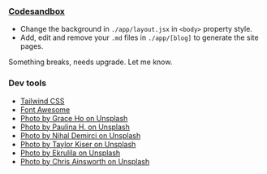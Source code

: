 ### [Codesandbox](https://codesandbox.io/p/github/zummon/foody-sweety-nextjs/)

- Change the background in `./app/layout.jsx` in `<body>` property style.
- Add, edit and remove your `.md` files in `./app/[blog]` to generate the site pages.

Something breaks, needs upgrade. Let me know.

### Dev tools

- [Tailwind CSS](https://tailwindcss.com/)
- [Font Awesome](https://fontawesome.com/)
- [Photo by Grace Ho on Unsplash](https://unsplash.com/photos/5f0QAmE7I3Q)
- [Photo by Paulina H. on Unsplash](https://unsplash.com/photos/wyi4aejQ8vw)
- [Photo by Nihal Demirci on Unsplash](https://unsplash.com/photos/9aaKx1NZPQw)
- [Photo by Taylor Kiser on Unsplash](https://unsplash.com/photos/s7Vh1kg-clM)
- [Photo by Ekrulila on Unsplash](https://unsplash.com/photos/09Egu9N-UyA)
- [Photo by Chris Ainsworth on Unsplash](https://unsplash.com/photos/Aae5ozmFb_s)
